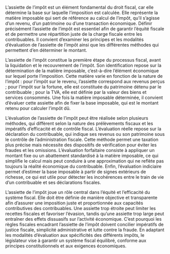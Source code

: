 L’assiette de l’impôt est un élément fondamental du droit fiscal, car elle détermine la base sur laquelle l’imposition est calculée. Elle représente la matière imposable qui sert de référence au calcul de l’impôt, qu’il s’agisse d’un revenu, d’un patrimoine ou d’une transaction économique. Définir précisément l’assiette de l’impôt est essentiel afin de garantir l’équité fiscale et de permettre une répartition juste de la charge fiscale entre les contribuables. Il convient d’examiner les principes et les modalités d’évaluation de l’assiette de l’impôt ainsi que les différentes méthodes qui permettent d’en déterminer le montant.

L’assiette de l’impôt constitue la première étape du processus fiscal, avant la liquidation et le recouvrement de l’impôt. Son identification repose sur la détermination de la matière imposable, c’est-à-dire l’élément économique sur lequel porte l’imposition. Cette matière varie en fonction de la nature de l’impôt : pour l’impôt sur le revenu, l’assiette correspond aux revenus perçus ; pour l’impôt sur la fortune, elle est constituée du patrimoine détenu par le contribuable ; pour la TVA, elle est définie par la valeur des biens et services consommés. Une fois la matière imposable déterminée, il convient d’évaluer cette assiette afin de fixer la base imposable, qui est le montant retenu pour calculer l’impôt dû.

L’évaluation de l’assiette de l’impôt peut être réalisée selon plusieurs méthodes, qui diffèrent selon la nature des prélèvements fiscaux et les impératifs d’efficacité et de contrôle fiscal. L’évaluation réelle repose sur la déclaration du contribuable, qui indique ses revenus ou son patrimoine sous le contrôle de l’administration fiscale. Cette méthode permet une taxation plus précise mais nécessite des dispositifs de vérification pour éviter les fraudes et les omissions. L’évaluation forfaitaire consiste à appliquer un montant fixe ou un abattement standardisé à la matière imposable, ce qui simplifie le calcul mais peut conduire à une approximation qui ne reflète pas toujours la réalité économique du contribuable. Enfin, l’évaluation indiciaire permet d’estimer la base imposable à partir de signes extérieurs de richesse, ce qui est utile pour détecter les incohérences entre le train de vie d’un contribuable et ses déclarations fiscales.

L’assiette de l’impôt joue un rôle central dans l’équité et l’efficacité du système fiscal. Elle doit être définie de manière objective et transparente afin d’assurer une imposition juste et proportionnée aux capacités contributives des contribuables. Une assiette trop étroite peut limiter les recettes fiscales et favoriser l’évasion, tandis qu’une assiette trop large peut entraîner des effets dissuasifs sur l’activité économique. C’est pourquoi les règles fiscales encadrant l’assiette de l’impôt doivent concilier impératifs de justice fiscale, simplicité administrative et lutte contre la fraude. En adaptant les modalités d’évaluation aux spécificités des différents impôts, le législateur vise à garantir un système fiscal équilibré, conforme aux principes constitutionnels et aux exigences économiques.